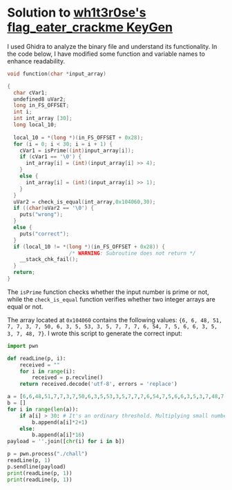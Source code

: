 # Solution to [wh1t3r0se's flag_eater_crackme KeyGen](https://crackmes.one/crackme/61eec94433c5d413767ca64f)

I used Ghidra to analyze the binary file and understand its functionality. In the code below, I have modified some function and variable names to enhance readability.

```c
void function(char *input_array)

{
  char cVar1;
  undefined8 uVar2;
  long in_FS_OFFSET;
  int i;
  int int_array [30];
  long local_10;
  
  local_10 = *(long *)(in_FS_OFFSET + 0x28);
  for (i = 0; i < 30; i = i + 1) {
    cVar1 = isPrime((int)input_array[i]);
    if (cVar1 == '\0') {
      int_array[i] = (int)(input_array[i] >> 4);
    }
    else {
      int_array[i] = (int)(input_array[i] >> 1);
    }
  }
  uVar2 = check_is_equal(int_array,0x104060,30);
  if ((char)uVar2 == '\0') {
    puts("wrong");
  }
  else {
    puts("correct");
  }
  if (local_10 != *(long *)(in_FS_OFFSET + 0x28)) {
                    /* WARNING: Subroutine does not return */
    __stack_chk_fail();
  }
  return;
}
```
The `isPrime` function checks whether the input number is prime or not, while the `check_is_equal` function verifies whether two integer arrays are equal or not.

The array located at `0x104060` contains the following values: `{6, 6, 48, 51, 7, 7, 3, 7, 50, 6, 3, 5, 53, 3, 5, 7, 7, 7, 6, 54, 7, 5, 6, 6, 3, 5, 3, 7, 48, 7}`. I wrote this script to generate the correct input:

```python
import pwn

def readLine(p, i):
    received = ""
    for i in range(i):
        received = p.recvline()
    return received.decode('utf-8', errors = 'replace')

a = [6,6,48,51,7,7,3,7,50,6,3,5,53,3,5,7,7,7,6,54,7,5,6,6,3,5,3,7,48,7]
b = []
for i in range(len(a)):
	if a[i] > 30: # It's an ordinary threshold. Multiplying small numbers by 16 transforms them into good ASCII characters and  multiplying big numbers by 2 and then adding one makes them prime and good ASCII characters. :))
		b.append(a[i]*2+1)
	else:
		b.append(a[i]*16)
payload = ''.join([chr(i) for i in b])

p = pwn.process("./chall")
readLine(p, 1)
p.sendline(payload)
print(readLine(p, 1))
print(readLine(p, 1))
```